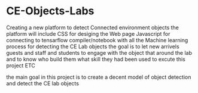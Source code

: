 # CE-Objects-Labs

Creating a new platform to detect Connected environment objects 
the platform will include CSS for desiging the Web page 
Javascript for connecting to tensarflow compiler/notebook with all the Machine learning process for detecting the CE Lab objects 
the goal is to let new arrivels guests and staff and students to engage with the object that around the lab and to know who build them 
what skill they had been used to excute this project ETC

the main goal in this project is to create a decent model of object detection and detect the CE lab objects 

